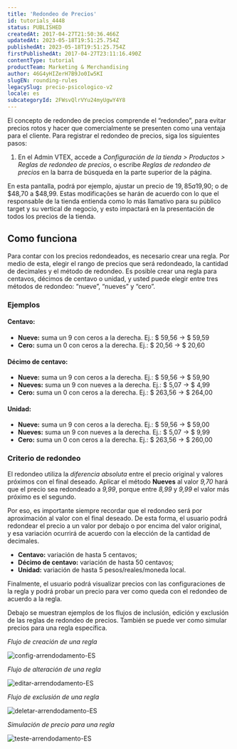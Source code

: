 ```yaml
---
title: 'Redondeo de Precios'
id: tutorials_4448
status: PUBLISHED
createdAt: 2017-04-27T21:50:36.466Z
updatedAt: 2023-05-18T19:51:25.754Z
publishedAt: 2023-05-18T19:51:25.754Z
firstPublishedAt: 2017-04-27T23:11:16.490Z
contentType: tutorial
productTeam: Marketing & Merchandising
author: 46G4yHIZerH7B9Jo0Iw5KI
slugEN: rounding-rules
legacySlug: precio-psicologico-v2
locale: es
subcategoryId: 2FWsvQlrVYu24myUgwY4Y8
---
```


El concepto de redondeo de precios comprende el “redondeo”, para evitar precios rotos y hacer que comercialmente se presenten como una ventaja para el cliente. Para registrar el redondeo de precios, siga los siguientes pasos:

1. En el Admin VTEX, accede a *Configuración de la tienda > Productos > Reglas de redondeo de precios*, o escribe *Reglas de redondeo de precios* en la barra de búsqueda en la parte superior de la página.

En esta pantalla, podrá por ejemplo, ajustar un precio de $19,85 a $19,90; o de $48,70 a $48,99. Estas modificações se harán de acuerdo con lo que el responsable de la tienda entienda como lo más llamativo para su público target y su vertical de negocio, y esto impactará en la presentación de todos los precios de la tienda.

## Como funciona

Para contar con los precios redondeados, es necesario crear una regla. Por medio de esta, elegir el rango de precios que será redondeado, la cantidad de decimales y el método de redondeo. Es posible crear una regla para centavos, décimos de centavo o unidad, y usted puede elegir entre tres métodos de redondeo: &#8220;nueve&#8221;, &#8220;nueves&#8221; y &#8220;cero&#8221;.

### Ejemplos

#### Centavo:

- **Nueve:** suma un 9 con ceros a la derecha. Ej.: $ 59,56 → $ 59,59
- **Cero:** suma un 0 con ceros a la derecha. Ej.: $ 20,56 → $ 20,60

#### Décimo de centavo:

- **Nueve:** suma un 9 con ceros a la derecha. Ej.: $ 59,56 → $ 59,90
- **Nueves:** suma un 9 con nueves a la derecha. Ej.: $ 5,07 → $ 4,99
- **Cero:** suma un 0 con ceros a la derecha. Ej.: $ 263,56 → $ 264,00

#### Unidad:

- **Nueve:** suma un 9 con ceros a la derecha. Ej.: $ 59,56 → $ 59,00
- **Nueves:** suma un 9 con nueves a la derecha. Ej.: $ 5,07 → $ 9,99
- **Cero:** suma un 0 con ceros a la derecha. Ej.: $ 263,56 → $ 260,00

### Criterio de redondeo

El redondeo utiliza la *diferencia absoluta* entre el precio original y valores próximos con el final deseado. Aplicar el método **Nueves** al valor *9,70* hará que el precio sea redondeado a *9,99*, porque entre *8,99* y *9,99* el valor más próximo es el segundo.

Por eso, es importante siempre recordar que el redondeo será por aproximación al valor con el final deseado. De esta forma, el usuario podrá redondear el precio a un valor por debajo o por encima del valor original, y esa variación ocurrirá de acuerdo con la elección de la cantidad de decimales.

- **Centavo:** variación de hasta 5 centavos;
- **Décimo de centavo:** variación de hasta 50 centavos;
- **Unidad:** variación de hasta 5 pesos/reales/moneda local.

Finalmente, el usuario podrá visualizar precios con las configuraciones de la regla y podrá probar un precio para ver como queda con el redondeo de acuerdo a la regla.

Debajo se muestran ejemplos de los flujos de inclusión, edición y exclusión de las reglas de redondeo de precios. También se puede ver como simular precios para una regla específica.

*Flujo de creación de una regla*

![config-arrendodamento-ES](https://cdn.statically.io/gh/vtexdocs/help-center-content/refs/heads/main/docs/es/tutorials/precios/redondeo-de-precios/redondeo-de-precios_1.gif)

*Flujo de alteración de una regla*

![editar-arrendodamento-ES](https://cdn.statically.io/gh/vtexdocs/help-center-content/refs/heads/main/docs/es/tutorials/precios/redondeo-de-precios/redondeo-de-precios_2.gif)

*Flujo de exclusión de una regla*

![deletar-arrendodamento-ES](https://cdn.statically.io/gh/vtexdocs/help-center-content/refs/heads/main/docs/es/tutorials/precios/redondeo-de-precios/redondeo-de-precios_3.gif)

*Simulación de precio para una regla*

![teste-arrendodamento-ES](https://cdn.statically.io/gh/vtexdocs/help-center-content/refs/heads/main/docs/es/tutorials/precios/redondeo-de-precios/redondeo-de-precios_4.gif)
